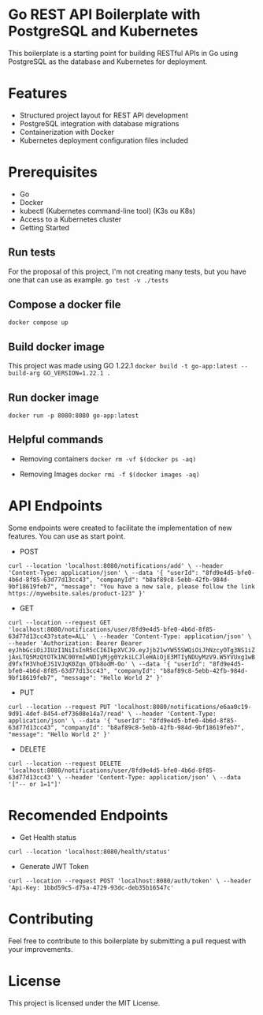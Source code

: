 # Go REST API Boilerplate with PostgreSQL and Kubernetes
This boilerplate is a starting point for building RESTful APIs in Go using PostgreSQL as the database and Kubernetes for deployment.

# Features
- Structured project layout for REST API development
- PostgreSQL integration with database migrations
- Containerization with Docker
- Kubernetes deployment configuration files included

# Prerequisites
- Go
- Docker
- kubectl (Kubernetes command-line tool) (K3s ou K8s)
- Access to a Kubernetes cluster
- Getting Started

## Run tests
For the proposal of this project, I'm not creating many tests, but you have one that can use as example.
`go test -v ./tests`

## Compose a docker file
`docker compose up`

## Build docker image
This project was made using GO 1.22.1
`docker build -t go-app:latest --build-arg GO_VERSION=1.22.1 .`

## Run docker image
`docker run -p 8080:8080 go-app:latest`

## Helpful commands

- Removing containers
`docker rm -vf $(docker ps -aq)`

- Removing Images
`docker rmi -f $(docker images -aq)`

# API Endpoints

Some endpoints were created to facilitate the implementation of new features. You can use as start point.

- POST

`curl --location 'localhost:8080/notifications/add' \
--header 'Content-Type: application/json' \
--data '{
    "userId": "8fd9e4d5-bfe0-4b6d-8f85-63d77d13cc43",
    "companyId": "b8af89c8-5ebb-42fb-984d-9bf18619feb7",
    "message": "You have a new sale, please follow the link https://mywebsite.sales/product-123"
}'`

- GET

`
curl --location --request GET 'localhost:8080/notifications/user/8fd9e4d5-bfe0-4b6d-8f85-63d77d13cc43?state=ALL' \
--header 'Content-Type: application/json' \
--header 'Authorization: Bearer Bearer eyJhbGciOiJIUzI1NiIsInR5cCI6IkpXVCJ9.eyJjb21wYW55SWQiOiJhNzcyOTg3NS1iZjAxLTQ5MzQtOTk1NC00YmIwNDIyMjg0YzkiLCJleHAiOjE3MTIyNDUyMzV9.W5YVUxg1wBd9fxfH3VhoEJS1VJqK0Zqn_QTb8odM-Oo' \
--data '{
    "userId": "8fd9e4d5-bfe0-4b6d-8f85-63d77d13cc43",
    "companyId": "b8af89c8-5ebb-42fb-984d-9bf18619feb7",
    "message": "Hello World 2"
}'
`
- PUT

`curl --location --request PUT 'localhost:8080/notifications/e6aa0c19-9d91-4def-8454-ef73608e14a7/read' \
--header 'Content-Type: application/json' \
--data '{
    "userId": "8fd9e4d5-bfe0-4b6d-8f85-63d77d13cc43",
    "companyId": "b8af89c8-5ebb-42fb-984d-9bf18619feb7",
    "message": "Hello World 2"
}'`

- DELETE

`curl --location --request DELETE 'localhost:8080/notifications/user/8fd9e4d5-bfe0-4b6d-8f85-63d77d13cc43' \
--header 'Content-Type: application/json' \
--data '["-- or 1=1"]'`

# Recomended Endpoints

- Get Health status

`curl --location 'localhost:8080/health/status'`

- Generate JWT Token

`curl --location --request POST 'localhost:8080/auth/token' \
--header 'Api-Key: 1bbd59c5-d75a-4729-93dc-deb35b16547c'`


# Contributing
Feel free to contribute to this boilerplate by submitting a pull request with your improvements.

# License
This project is licensed under the MIT License.